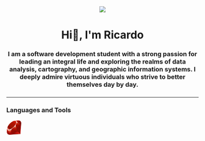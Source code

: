 <div id="header" align="center">
  <img src="https://media.giphy.com/media/l0HlNaQ6gWfllcjDO/giphy.gif" width="200" />
  <h1 align="center">Hi👋, I'm Ricardo</h1>
  <h3 align="center">I am a software development student with a strong passion for leading an integral life and exploring the realms of data analysis, cartography, and geographic information systems. I deeply admire virtuous individuals who strive to better themselves day by day.
    <h3/>
</div>
 
---
      
<div align="left">
  <h3>Languages and Tools</h3>
  <img src="https://github.com/devicons/devicon/blob/master/icons/ruby/ruby-original.svg" title="Ruby" alt="Rb" width="40" height="40" />&nbsp;
</div>

  
  <!--
**Hatusil/Hatusil** is a ✨ _special_ ✨ repository because its `README.md` (this file) appears on your GitHub profile.
link de iconos: https://github.com/devicons/devicon/tree/master/icons

Here are some ideas to get you started:

- 🔭 I’m currently working on ...
- 🌱 I’m currently learning ...
- 👯 I’m looking to collaborate on ...
- 🤔 I’m looking for help with ...
- 💬 Ask me about ...
- 📫 How to reach me: ...
- 😄 Pronouns: ...
- ⚡ Fun fact: ...
-->
